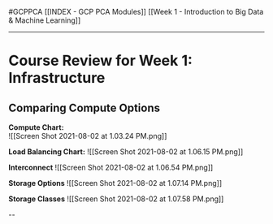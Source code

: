 #GCPPCA [[INDEX - GCP PCA Modules]] [[Week 1 - Introduction to Big Data & Machine Learning]]

---
# Course Review for Week 1: Infrastructure

## Comparing Compute Options
**Compute Chart:**	
	![[Screen Shot 2021-08-02 at 1.03.24 PM.png]]

**Load Balancing Chart:** 
	![[Screen Shot 2021-08-02 at 1.06.15 PM.png]]
	
**Interconnect**
	![[Screen Shot 2021-08-02 at 1.06.54 PM.png]]
	
**Storage Options**
	![[Screen Shot 2021-08-02 at 1.07.14 PM.png]]
	
**Storage Classes**
	![[Screen Shot 2021-08-02 at 1.07.58 PM.png]]
	
--
	
